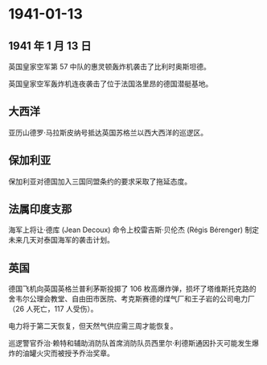 # 1941-01-13

## 1941 年 1 月 13 日

英国皇家空军第 57 中队的惠灵顿轰炸机袭击了比利时奥斯坦德。

英国皇家空军轰炸机连夜袭击了位于法国洛里昂的德国潜艇基地。

## 大西洋

亚历山德罗·马拉斯皮纳号抵达英国苏格兰以西大西洋的巡逻区。

## 保加利亚

保加利亚对德国加入三国同盟条约的要求采取了拖延态度。

## 法属印度支那

海军上将让·德库 (Jean Decoux) 命令上校雷吉斯·贝伦杰 (Régis Bérenger)
制定未来几天对泰国海军的袭击计划。

## 英国

德国飞机向英国英格兰普利茅斯投掷了 106
枚高爆炸弹，损坏了塔维斯托克路的舍韦尔公理会教堂、自由田市医院、考克斯赛德的煤气厂和王子岩的公司电力厂（26
人死亡，117 人受伤）。

电力将于第二天恢复，但天然气供应需三周才能恢复。

巡逻警官乔治·赖特和辅助消防队首席消防队员西里尔·利德斯通因扑灭可能发生爆炸的油罐火灾而被授予乔治奖章。

